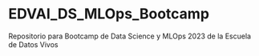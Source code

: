 # EDVAI_DS_MLOps_Bootcamp
Repositorio para Bootcamp de Data Science y MLOps 2023 de la Escuela de Datos Vivos
